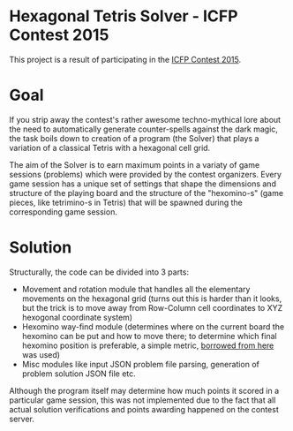 # Hexagonal Tetris Solver - ICFP Contest 2015

This project is a result of participating in the [ICFP Contest 2015][contest_page].

# Goal

If you strip away the contest's rather awesome techno-mythical lore about the
need to automatically generate counter-spells against the dark magic,
the task boils down to creation of a program (the Solver) that plays a
variation of a classical Tetris with a hexagonal cell grid.

The aim of the Solver is to earn maximum points in a variaty of game
sessions (problems) which were provided by the contest organizers.
Every game session has a unique set of settings that shape the
dimensions and structure of the playing board and the structure of the
"hexomino-s" (game pieces, like tetrimino-s in Tetris) that will be spawned
during the corresponding game session.

# Solution

Structurally, the code can be divided into 3 parts:
* Movement and rotation module that handles all the elementary movements
on the hexagonal grid (turns out this is harder than it looks, but the
trick is to move away from Row-Column cell coordinates to XYZ hexogonal
coordinate system)
* Hexomino way-find module (determines where on the current board the hexomino can be put and how to move there; to determine which final hexomino position is preferable, a simple metric, [borrowed from here][metric_source] was used)
* Misc modules like input JSON problem file parsing, generation of
problem solution JSON file etc.

Although the program itself may determine how much points it scored in
a particular game session, this was not implemented due to the fact
that all actual solution verifications and points awarding happened on
the contest server.

[contest_page]: http://icfpcontest.org/
[metric_source]: http://ielashi.com/el-tetris-an-improvement-on-pierre-dellacheries-algorithm/
